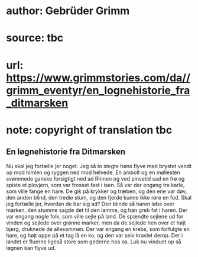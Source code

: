 # author: Gebrüder Grimm
# source: tbc
# url: https://www.grimmstories.com/da//grimm_eventyr/en_lognehistorie_fra_ditmarsken
# note: copyright of translation tbc

## En løgnehistorie fra Ditmarsken 

Nu skal jeg fortælle jer noget. Jeg så to stegte høns flyve med brystet
vendt op mod himlen og ryggen ned mod helvede. En ambolt og en møllesten
svømmede ganske forsigtigt ned ad Rhinen og ved pinsetid sad en frø og
spiste et plovjern, som var frosset fast i isen. Så var der engang tre
karle, som ville fange en hare. De gik på krykker og træben, og den ene
var døv, den anden blind, den tredie stum, og den fjerde kunne ikke røre
en fod. Skal jeg fortælle jer, hvordan de bar sig ad? Den blinde så
haren løbe over marken, den stumme sagde det til den lamme, og han greb
fat i haren. Der var engang nogle folk, som ville sejle på land. De
spændte sejlene ud for vinden og sejlede over grønne marker, men da de
sejlede hen over et højt bjerg, druknede de allesammen. Der var engang
en krebs, som forfulgte en hare, og højt oppe på et tag lå en ko, og den
var selv kravlet derop. Der i landet er fluerne ligeså store som gederne
hos os. Luk nu vinduet op så løgnen kan flyve ud.
